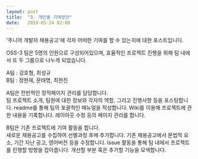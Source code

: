 ```yaml
---
layout: post
title:  "3. 개인별 기여방안"
date:   2019-05-24 02:00
---
```

'주니어 개발자 채용공고'에 각자 어떠한 기여를 할 수 있는지에 대한 포스트입니다.

OSS-3 팀은 5명의 인원으로 구성되어있으며, 효율적인 프로젝트 진행을 위해
팀 내에서 또 두 그룹으로 나누게 되었습니다.

A팀 : 강호형, 최성규   
B팀 : 정현재, 문태명, 최현진

A팀은 전반적인 정적페이지 관리를 담당합니다.   
팀 프로젝트 소개, 팀원에 대한 정보와 각자의 역할, 그리고 진행사항 등을 포스팅합니다.
readme를 통해 팀의 포괄적인 매뉴얼을 작성합니다.
Wiki를 이용해 프로젝트에 관한 내용을 기록합니다.
레이아웃 수정 등의 페이지 관리를 합니다.

B팀은 기존 프로젝트에 기여 활동을 합니다.   
새로운 채용공고를 수집하여 선별과정 후에 추가합니다.
기존 채용공고에서 문법적 요소, 기간 지난 공고, 영어버전 등을 수정합니다.
Issue 활동을 통해 팀 내에서 프로젝트를 진행할 방향을 잡아줍니다.
개선할 부분 혹은 추가할 기능을 모색합니다.
